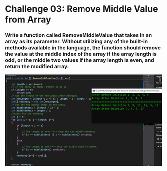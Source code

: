 # Challenge 03: Remove Middle Value from Array

### Write a function called RemoveMiddleValue that takes in an array as its parameter. Without utilizing any of the built-in methods available in the language, the function should remove the value at the middle index of the array if the array length is odd, or the middle two values if the array length is even, and return the modified array.

![Remove Middle Value](remove-middle-value.PNG)